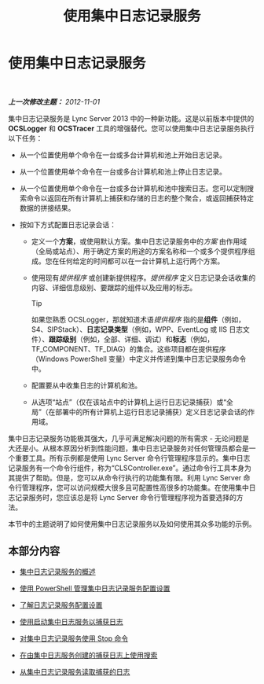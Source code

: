 ﻿---
title: 使用集中日志记录服务
TOCTitle: 使用集中日志记录服务
ms:assetid: 7b05aaef-f0ea-4649-ba8a-02e68b0cdf23
ms:mtpsurl: https://technet.microsoft.com/zh-cn/library/JJ688101(v=OCS.15)
ms:contentKeyID: 49888473
ms.date: 05/19/2016
mtps_version: v=OCS.15
ms.translationtype: HT
---

# 使用集中日志记录服务

 

_**上一次修改主题：** 2012-11-01_

集中日志记录服务是 Lync Server 2013 中的一种新功能。这是以前版本中提供的 **OCSLogger** 和 **OCSTracer** 工具的增强替代。您可以使用集中日志记录服务执行以下任务：

  - 从一个位置使用单个命令在一台或多台计算机和池上开始日志记录。

  - 从一个位置使用单个命令在一台或多台计算机和池上停止日志记录。

  - 从一个位置使用单个命令在一台或多台计算机和池中搜索日志。您可以定制搜索命令以返回在所有计算机上捕获和存储的日志的整个聚合，或返回捕获特定数据的拼接结果。

  - 按如下方式配置日志记录会话：
    
      - 定义一个**方案**，或使用默认方案。集中日志记录服务中的*方案* 由作用域（全局或站点）、用于确定方案的用途的方案名称和一个或多个提供程序组成。您在任何给定的时间都可以在一台计算机上运行两个方案。
    
      - 使用现有*提供程序* 或创建新提供程序。*提供程序* 定义日志记录会话收集的内容、详细信息级别、要跟踪的组件以及应用的标志。
        
        > [!TIP]  
        > 如果您熟悉 OCSLogger，那就知道术语<em>提供程序</em> 指的是<strong>组件</strong>（例如，S4、SIPStack）、<strong>日志记录类型</strong>（例如，WPP、EventLog 或 IIS 日志文件）、<strong>跟踪级别</strong>（例如，全部、详细、调试）和<strong>标志</strong>（例如，TF_COMPONENT、TF_DIAG）的集合。这些项目都在提供程序（Windows PowerShell 变量）中定义并传递到集中日志记录服务命令中。
    
      - 配置要从中收集日志的计算机和池。
    
      - 从选项“站点”（仅在该站点中的计算机上运行日志记录捕获）或“全局”（在部署中的所有计算机上运行日志记录捕获）定义日志记录会话的作用域。

集中日志记录服务功能极其强大，几乎可满足解决问题的所有需求 - 无论问题是大还是小。从根本原因分析到性能问题，集中日志记录服务对任何管理员都会是一个重要工具。所有示例都是使用 Lync Server 命令行管理程序显示的。集中日志记录服务有一个命令行组件，称为“CLSController.exe”。通过命令行工具本身为其提供了帮助。但是，您可以从命令行执行的功能集有限。利用 Lync Server 命令行管理程序，您可以访问规模大很多且可配置性高很多的功能集。在使用集中日志记录服务时，您应该总是将 Lync Server 命令行管理程序视为首要选择的方法。

本节中的主题说明了如何使用集中日志记录服务以及如何使用其众多功能的示例。

## 本部分内容

  - [集中日志记录服务的概述](lync-server-2013-overview-of-the-centralized-logging-service.md)

  - [使用 PowerShell 管理集中日志记录服务配置设置](lync-server-2013-managing-the-centralized-logging-service-configuration-settings.md)

  - [了解日志记录服务配置设置](lync-server-2013-understanding-centralized-logging-service-configuration-settings.md)

  - [使用启动集中日志服务以捕获日志](lync-server-2013-using-start-for-the-centralized-logging-service-to-capture-logs.md)

  - [对集中日志记录服务使用 Stop 命令](lync-server-2013-using-stop-for-the-centralized-logging-service.md)

  - [在由集中日志服务创建的捕获日志上使用搜索](lync-server-2013-using-search-on-capture-logs-created-by-the-centralized-logging-service.md)

  - [从集中日志记录服务读取捕获的日志](lync-server-2013-reading-capture-logs-from-the-centralized-logging-service.md)

